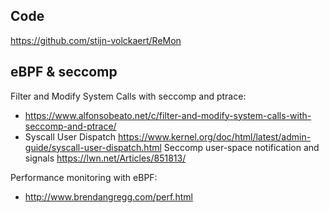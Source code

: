 ## Code
https://github.com/stijn-volckaert/ReMon

## eBPF & seccomp
Filter and Modify System Calls with seccomp and ptrace:
* https://www.alfonsobeato.net/c/filter-and-modify-system-calls-with-seccomp-and-ptrace/
* Syscall User Dispatch https://www.kernel.org/doc/html/latest/admin-guide/syscall-user-dispatch.html 
Seccomp user-space notification and signals https://lwn.net/Articles/851813/

Performance monitoring with eBPF:
* http://www.brendangregg.com/perf.html

